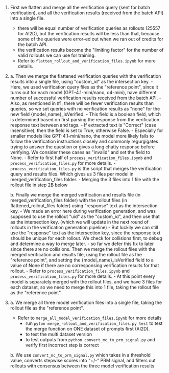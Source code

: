 1. First we flatten and merge all the verification query (sent for batch verification), and all the verification results (received from the batch API) into a single file.
    - there will be equal number of verification queries as rollouts (25557 for AI2D), but the verification results will be less than that, because some of the queries were error-ed out when we ran out of credits for the batch API.
    - the verification results become the "limiting factor" for the number of valid rollouts we can use for training.
    - Refer to ```flatten_rollout_and_verification_files.ipynb``` for more details.

2. 
    a. Then we merge the flattened verification queries with the verification results into a single file, using "custom_id" as the intersection key.
        - Here, we used verification query files as the "reference point", since it turns out for each model (GPT-4.1-mini/nano, o4-mini), have different number of successful verification results received from the batch API.
        - Also, as mentioned in #1, there will be fewer verification results than queries, so we set queries with no verification results as "none" for the new field {model_name}_isVerified.
            - This field is a boolean field, which is determined based on first parsing the response from the verification response text between <conclusion> and </conclusion> tags.
            - If extracted text is "Correct" (case insensitive), then the field is set to True, otherwise False.
            - Especially for smaller models like GPT-4.1-mini/nano, the model more likely fails to follow the verification instructions closely and commonly regurgigates trying to answer the question or gives a long chatty response before verifying. We consider these cases as "invalid" and set the field to None. 
        - Refer to first half of ```process_verification_files.ipynb``` and ```process_verification_files.py``` for more details.
        - ```process_verification_files.py``` is the script that merges the verification query and results files. Which gives us 3 files per model in merged_verification_files folder.
        - Merging the 3 files into 1 file with the rollout file in step 2B below

    b. Finally we merge the merged verification and results file (in merged_verification_files folder) with the rollout files (in flattened_rollout_files folder) using "response" text as the intersection key.
        - We made an error here during verification generation, and was supposed to use the rollout "uid" as the "custom_id", and then use that as the intersection key. (which we will update in the next round of rollouts in the verification generation pipeline)
        - But luckily we can still use the "response" text as the intersection key, since the response text should be unique for each rollout. We check for collisions first, to debug and determine a way to merge later.
        - so far we defer this fix to later since there are no collisions. Then we merge the rollout files with the merged verification and results file, using the rollout file as the "reference point", and setting the {model_name}_isVerified field to a value of None if there are no corresponsing verification results for that rollout.
        - Refer to ```process_verification_files.ipynb``` and ```process_verification_files.py``` for more details.
        - At this point every model is separately merged with the rollout files, and we have 3 files for each dataset, so we need to merge this into 1 file, taking the rollout file as the "reference point".

3. a. We merge all three model verification files into a single file, taking the rollout file as the "reference point".
    - Refer to ```merge_all_model_verification_files.ipynb``` for more details
        - run ```pyton merge_rollout_and_verification_files.py test``` to test the merge function on ONE dataset of prompts first (AI2D).
        - to test the multi dataset version
        - to test outputs from ```python convert_mc_to_prm_signal.py``` and verify first incorrect step is correct

    b. We use ```convert_mc_to_prm_signal.py``` which takes in a threshold value, converts stepwise scores into "+/-" PRM signal, and filters out rollouts with consensus between the three model verification results
